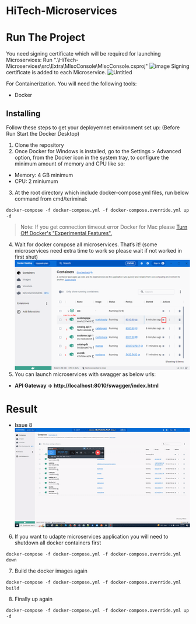 # HiTech-Microservices
# Run The Project

You need signing certificate which will be required for launching Microservices:
Run ".\HiTech-Microservices\src\Extra\MIscConsole\MIscConsole.csproj"
![image](https://user-images.githubusercontent.com/124603258/236895669-ac04fb2a-1748-4c8e-8624-ef0713d2caa0.png)
Signing certificate is added to each Microservice.
![Untitled](https://user-images.githubusercontent.com/124603258/236897173-749f778f-84f4-418f-90e6-cf8c090b8d10.png)

For Containerization.
You will need the following tools:
* Docker
## Installing
Follow these steps to get your deployemnet environment set up: (Before Run Start the Docker Desktop)
1. Clone the repository
2. Once Docker for Windows is installed, go to the Settings > Advanced option, from the Docker icon in the system tray, to configure the minimum amount of memory and CPU like so:
* Memory: 4 GB minimum
* CPU: 2 miniumum
3. At the root directory which include docker-compose.yml files, run below command from cmd/teriminal:
```
docker-compose -f docker-compose.yml -f docker-compose.override.yml up -d
```
>Note: If you get connection timeout error Docker for Mac please [Turn Off Docker's "Experimental Features".](https://thenewstack.io/how-to-enable-docker-experimental-features-and-encrypt-your-login-credentials/)

4. Wait for docker compose all microservices. That’s it! (some microservices need extra time to work so please wait if not worked in first shut)
![](./img/docekrguide1.png)
5. You can launch microservices with swagger as below urls:
* **API Gateway -> http://localhost:8010/swagger/index.html**
# Result 
- Issue 8
![](./img/8.gif)
6. If you want to udapte microservices application you will need to shutdown all docker containers first
```
docker-compose -f docker-compose.yml -f docker-compose.override.yml down
```
7. Build the docker images again
```
docker-compose -f docker-compose.yml -f docker-compose.override.yml build
```
8. Finally up again 
```
docker-compose -f docker-compose.yml -f docker-compose.override.yml up -d
```


